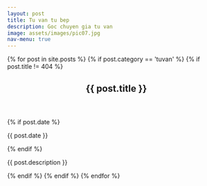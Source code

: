 ```yaml
---
layout: post
title: Tu van tu bep
description: Goc chuyen gia tu van
image: assets/images/pic07.jpg
nav-menu: true
---
```


<!-- Main -->
<div id="main" class="alt">

<!-- All post -->
<section id="one">
	<div class="inner">
	{% for post in site.posts %}
	{% if post.category == 'tuvan' %}
	{% if post.title != 404 %}
		<header class="major">
		<h1>{{ post.title }}</h1>
		</header>
		<!-- {% if post.image %}<span class="image main"><img src="{{ site.baseurl }}/{{ post.image }}" alt="" /></span>{% endif %} -->
		{% if post.date %}<p>{{ post.date }}</p>{% endif %}
		<p>{{ post.description }}</p>
	{% endif %}
	{% endif %}
	{% endfor %}
	</div>
</section>

</div>

